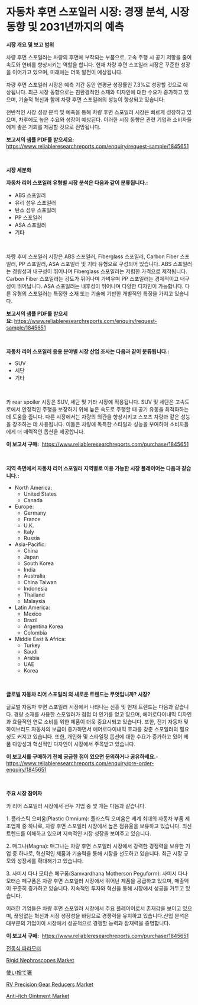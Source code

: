 <p><h1>자동차 후면 스포일러 시장: 경쟁 분석, 시장 동향 및 2031년까지의 예측</h1></p><p><strong>시장 개요 및 보고 범위</strong></p>
<p><p>차량 후면 스포일러는 차량의 후면에 부착되는 부품으로, 고속 주행 시 공기 저항을 줄여 속도와 연비를 향상시키는 역할을 합니다. 현재 차량 후면 스포일러 시장은 꾸준한 성장을 이어가고 있으며, 미래에는 더욱 발전이 예상됩니다. </p><p>차량 후면 스포일러 시장은 예측 기간 동안 연평균 성장률인 7.3%로 성장할 것으로 예상됩니다. 최근 시장 동향으로는 친환경적인 소재와 디자인에 대한 수요가 증가하고 있으며, 기술적 혁신과 함께 차량 후면 스포일러의 성능이 향상되고 있습니다.</p><p>전반적인 시장 성장 분석 및 예측을 통해 차량 후면 스포일러 시장은 빠르게 성장하고 있으며, 차후에도 높은 수요와 성장이 예상된다. 이러한 시장 동향은 관련 기업과 소비자들에게 좋은 기회를 제공할 것으로 전망됩니다.</p></p>
<p><strong>보고서의 샘플 PDF를 받으세요:</strong> <a href="https://www.reliableresearchreports.com/enquiry/request-sample/1845651">https://www.reliableresearchreports.com/enquiry/request-sample/1845651</a></p>
<p>&nbsp;</p>
<p><strong>시장 세분화</strong></p>
<p><strong>자동차 리어 스포일러 유형별 시장 분석은 다음과 같이 분류됩니다.:</strong></p>
<p><ul><li>ABS 스포일러</li><li>유리 섬유 스포일러</li><li>탄소 섬유 스포일러</li><li>PP 스포일러</li><li>ASA 스포일러</li><li>기타</li></ul></p>
<p>&nbsp;</p>
<p><p>차량 후미 스포일러 시장은 ABS 스포일러, Fiberglass 스포일러, Carbon Fiber 스포일러, PP 스포일러, ASA 스포일러 및 기타 유형으로 구성되어 있습니다. ABS 스포일러는 경량성과 내구성이 뛰어나며 Fiberglass 스포일러는 저렴한 가격으로 제작됩니다. Carbon Fiber 스포일러는 강도가 뛰어나며 가벼우며 PP 스포일러는 경제적이고 내구성이 뛰어납니다. ASA 스포일러는 내후성이 뛰어나며 다양한 디자인이 가능합니다. 다른 유형의 스포일러는 특정한 소재 또는 기술에 기반한 개별적인 특징을 가지고 있습니다.</p></p>
<p><strong>보고서의 샘플 PDF를 받으세요:</strong>&nbsp;<a href="https://www.reliableresearchreports.com/enquiry/request-sample/1845651">https://www.reliableresearchreports.com/enquiry/request-sample/1845651</a></p>
<p>&nbsp;</p>
<p><strong> 자동차 리어 스포일러 응용 분야별 시장 산업 조사는 다음과 같이 분류됩니다.:</strong></p>
<p><ul><li>SUV</li><li>세단</li><li>기타</li></ul></p>
<p>&nbsp;</p>
<p><p>카 rear spoiler 시장은 SUV, 세단 및 기타 시장에 적용됩니다. SUV 및 세단은 고속도로에서 안정적인 주행을 보장하기 위해 높은 속도로 주행할 때 공기 유동을 최적화하는 데 도움을 줍니다. 다른 시장에서는 차량의 외관을 향상시키고 스포츠 차량과 같은 성능을 강조하는 데 사용됩니다. 이들은 차량에 독특한 스타일과 성능을 부여하여 소비자들에게 더 매력적인 옵션을 제공합니다.</p></p>
<p><strong>이 보고서 구매:</strong>&nbsp; <a href="https://www.reliableresearchreports.com/purchase/1845651">https://www.reliableresearchreports.com/purchase/1845651</a></p>
<p>&nbsp;</p>
<p><strong>지역 측면에서 자동차 리어 스포일러 지역별로 이용 가능한 시장 플레이어는 다음과 같습니다.:</strong></p>
<p><ul>
    <li>
        North America:
        <ul>
            <li>United States</li>
            <li>Canada</li>
        </ul>
    </li>
    <li>
        Europe:
        <ul>
            <li>Germany</li>
            <li>France</li>
            <li>U.K.</li>
            <li>Italy</li>
            <li>Russia</li>
        </ul>
    </li>
    <li>
        Asia-Pacific:
        <ul>
            <li>China</li>
            <li>Japan</li>
            <li>South Korea</li>
            <li>India</li>
            <li>Australia</li>
            <li>China Taiwan</li>
            <li>Indonesia</li>
            <li>Thailand</li>
            <li>Malaysia</li>
        </ul>
    </li>
    <li>
        Latin America:
        <ul>
            <li>Mexico</li>
            <li>Brazil</li>
            <li>Argentina Korea</li>
            <li>Colombia</li>
        </ul>
    </li>
    <li>
        Middle East & Africa:
        <ul>
            <li>Turkey</li>
            <li>Saudi</li>
            <li>Arabia</li>
            <li>UAE</li>
            <li>Korea</li>
        </ul>
    </li>
    </ul></p>
<p>&nbsp;</p>
<p><strong>글로벌 자동차 리어 스포일러 의 새로운 트렌드는 무엇입니까? 시장?</strong></p>
<p><p>글로벌 자동차 후면 스포일러 시장에서 나타나는 신흥 및 현재 트렌드는 다음과 같습니다. 경량 소재를 사용한 스포일러가 점점 더 인기를 얻고 있으며, 에어로다이내믹 디자인과 효율적인 연료 소비를 위한 제품이 더욱 중요시되고 있습니다. 또한, 전기 자동차 및 하이브리드 자동차의 보급이 증가하면서 에어로다이내믹 효과를 갖춘 스포일러의 필요성도 커지고 있습니다. 또한, 개인화 및 스타일링 옵션에 대한 수요가 증가하고 있어 제품 다양성과 혁신적인 디자인이 시장에서 주목받고 있습니다.</p></p>
<p><strong>이 보고서를 구매하기 전에 궁금한 점이 있으면 문의하거나 공유하세요.</strong>- <a href="https://www.reliableresearchreports.com/enquiry/pre-order-enquiry/1845651">https://www.reliableresearchreports.com/enquiry/pre-order-enquiry/1845651</a></p>
<p>&nbsp;</p>
<p><strong>주요 시장 참여자</strong></p>
<p><p>카 리어 스포일러 시장에서 선두 기업 중 몇 개는 다음과 같습니다.</p><p>1. 플라스틱 오미움(Plastic Omnium): 플라스틱 오미움은 세계 최대의 자동차 부품 제조업체 중 하나로, 차량 후면 스포일러 시장에서 높은 점유율을 보유하고 있습니다. 최신 트렌드를 이해하고 있으며 지속적인 시장 성장을 보여주고 있습니다.</p><p>2. 매그나(Magna): 매그나는 차량 후면 스포일러 시장에서 강력한 경쟁력을 보유한 기업 중 하나로, 혁신적인 제품과 기술력을 통해 시장을 선도하고 있습니다. 최근 시장 규모와 성장세를 확대해가고 있습니다.</p><p>3. 사미시 다나 모터슨 페구폼(Samvardhana Motherson Peguform): 사미시 다나 모터슨 페구폼은 차량 후면 스포일러 시장에서 뛰어난 제품을 공급하고 있으며, 매출액이 꾸준히 증가하고 있습니다. 지속적인 투자와 혁신을 통해 시장에서 성공을 거두고 있습니다.</p><p>이러한 기업들은 차량 후면 스포일러 시장에서 주요 플레이어로서 존재감을 보이고 있으며, 끊임없는 혁신과 시장 성장성을 바탕으로 경쟁력을 유지하고 있습니다.산업 분석은 대부분의 기업이이 시장에서 성공적으로 경쟁할 능력과 잠재력을 증명합니다.</p></p>
<p><strong>이 보고서 구매:</strong>&nbsp;&nbsp;<a href="https://www.reliableresearchreports.com/purchase/1845651">https://www.reliableresearchreports.com/purchase/1845651</a></p>
<p><p><a href="https://github.com/vsnao330707/Market-Research-Report-List-1/blob/main/5550837190565.md">전동식 파라모터</a></p><p><a href="https://view.publitas.com/reportprime-1/rigid-nephroscopes-market-size-market-share-and-global-market-analysis-report-2023-2030/">Rigid Nephroscopes Market</a></p><p><a href="https://github.com/zjkmgcs938405/Market-Research-Report-List-1/blob/main/2599882190780.md">使い捨て箸</a></p><p><a href="https://issuu.com/reportprime-2/docs/rv-precision-gear-reducers-market-size-2030.pptx">RV Precision Gear Reducers Market</a></p><p><a href="https://issuu.com/reportprime-2/docs/anti-itch-ointment-market-size-2030.pptx">Anti-itch Ointment Market</a></p></p>
